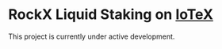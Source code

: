 # RockX Liquid Staking on [IoTeX](https://stake.IOTX.io/)
This project is currently under active development.